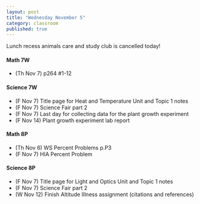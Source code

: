 ```yaml
---
layout: post
title: "Wednesday November 5"
category: classroom
published: true
---
```


Lunch recess animals care and study club is cancelled today!

#### Math 7W
* (Th Nov 7) p264 #1-12
  
#### Science 7W
* (F Nov 7) Title page for Heat and Temperature Unit and Topic 1 notes
* (F Nov 7) Science Fair part 2
* (F Nov 7) Last day for collecting data for the plant growth experiment
* (F Nov 14) Plant growth experiment lab report

#### Math 8P
* (Th Nov 6) WS Percent Problems p.P3
* (F Nov 7) HIA Percent Problem

#### Science 8P
* (F Nov 7) Title page for Light and Optics Unit and Topic 1 notes
* (F Nov 7) Science Fair part 2
* (W Nov 12) Finish Altitude Illness assignment (citations and references)
